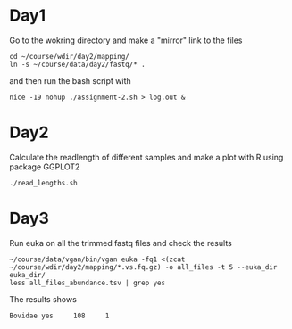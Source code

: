 # Day1

Go to the wokring directory and make a "mirror" link to the files 

```
cd ~/course/wdir/day2/mapping/
ln -s ~/course/data/day2/fastq/* .
```

and then run  the bash script with 

```
nice -19 nohup ./assignment-2.sh > log.out &
```
# Day2

Calculate the readlength of different samples and make a plot with R using package GGPLOT2
```
./read_lengths.sh
```

# Day3

Run euka on all the trimmed fastq files and check the results
```
~/course/data/vgan/bin/vgan euka -fq1 <(zcat ~/course/wdir/day2/mapping/*.vs.fq.gz) -o all_files -t 5 --euka_dir euka_dir/
less all_files_abundance.tsv | grep yes
```
The results shows 

```
Bovidae yes     108     1
```



